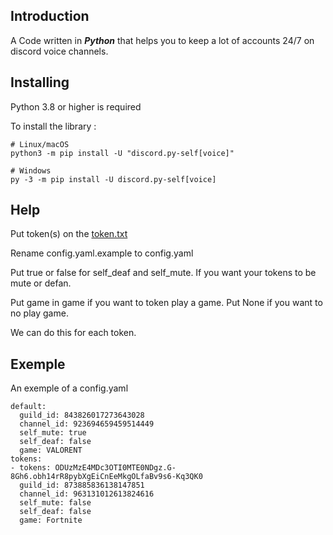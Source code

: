 ## Introduction
A Code written in ***Python*** that helps you to keep a lot of accounts 24/7 on discord voice channels.

## Installing
Python 3.8 or higher is required

To install the library :
```
# Linux/macOS
python3 -m pip install -U "discord.py-self[voice]"

# Windows
py -3 -m pip install -U discord.py-self[voice]
```

## Help
Put token(s) on the [token.txt](https://github.com/Slayyz/SelfStayInVoice/blob/main/token.txt)

Rename config.yaml.example to config.yaml

Put true or false for self_deaf and self_mute. If you want your tokens to be mute or defan.

Put game in game if you want to token play a game. Put None if you want to no play game.

We can do this for each token.

## Exemple
An exemple of a config.yaml
```
default:
  guild_id: 843826017273643028
  channel_id: 923694659459514449
  self_mute: true
  self_deaf: false
  game: VALORENT
tokens:
- tokens: ODUzMzE4MDc3OTI0MTE0NDgz.G-8Gh6.obh14rR8pybXgEiCnEeMkgOLfaBv9s6-Kq3QK0
  guild_id: 873885836138147851
  channel_id: 963131012613824616
  self_mute: false
  self_deaf: false
  game: Fortnite
```